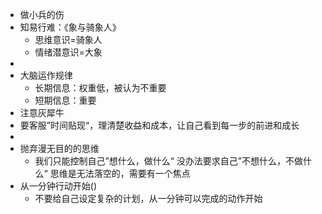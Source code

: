 - 做小兵的伤
- 知易行难：《象与骑象人》
	- 思维意识=骑象人
	- 情绪潜意识=大象
-
- 大脑运作规律
	- 长期信息：权重低，被认为不重要
	- 短期信息：重要
- 注意灰犀牛
- 要客服”时间贴现“，理清楚收益和成本，让自己看到每一步的前进和成长
-
- 抛弃漫无目的的思维
	- 我们只能控制自己”想什么，做什么“ 没办法要求自己”不想什么，不做什么“
	  思维是无法落空的，需要有一个焦点
- 从一分钟行动开始()
	- 不要给自己设定复杂的计划，从一分钟可以完成的动作开始